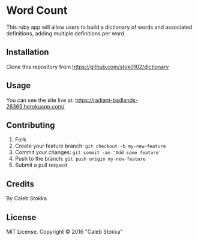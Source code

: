 # Word Count
This ruby app will allow users to build a dictionary of words and associated definitions, adding multiple definitions per word.

## Installation

Clone this repository from https://github.com/stok0102/dictionary

## Usage

You can see the site live at: https://radiant-badlands-26365.herokuapp.com/
## Contributing

1. Fork
2. Create your feature branch: `git checkout -b my-new-feature`
3. Commit your changes: `git commit -am 'Add some feature'`
4. Push to the branch: `git push origin my-new-feature`
5. Submit a pull request

## Credits

By Caleb Stokka

## License

MIT License. Copyright &copy; 2016 "Caleb Stokka"
